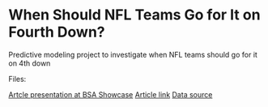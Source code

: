 # When Should NFL Teams Go for It on Fourth Down?
Predictive modeling project to investigate when NFL teams should go for it on 4th down

Files:

[Artcle presentation at BSA Showcase](https://github.com/TomSeifert44/fourthdownanalysis/files/15242356/DJPresentationW23.pptx)
[Article link](https://www.bruinsportsanalytics.com/post/4th-down-model)
[Data source](https://www.nflfastr.com/)
